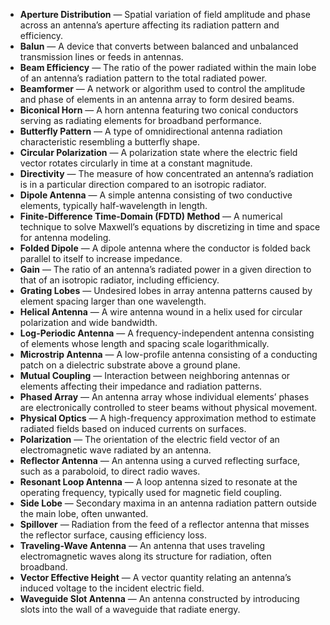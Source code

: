 - **Aperture Distribution** — Spatial variation of field amplitude and phase across an antenna’s aperture affecting its radiation pattern and efficiency.  
- **Balun** — A device that converts between balanced and unbalanced transmission lines or feeds in antennas.  
- **Beam Efficiency** — The ratio of the power radiated within the main lobe of an antenna’s radiation pattern to the total radiated power.  
- **Beamformer** — A network or algorithm used to control the amplitude and phase of elements in an antenna array to form desired beams.  
- **Biconical Horn** — A horn antenna featuring two conical conductors serving as radiating elements for broadband performance.  
- **Butterfly Pattern** — A type of omnidirectional antenna radiation characteristic resembling a butterfly shape.  
- **Circular Polarization** — A polarization state where the electric field vector rotates circularly in time at a constant magnitude.  
- **Directivity** — The measure of how concentrated an antenna’s radiation is in a particular direction compared to an isotropic radiator.  
- **Dipole Antenna** — A simple antenna consisting of two conductive elements, typically half-wavelength in length.  
- **Finite-Difference Time-Domain (FDTD) Method** — A numerical technique to solve Maxwell’s equations by discretizing in time and space for antenna modeling.  
- **Folded Dipole** — A dipole antenna where the conductor is folded back parallel to itself to increase impedance.  
- **Gain** — The ratio of an antenna’s radiated power in a given direction to that of an isotropic radiator, including efficiency.  
- **Grating Lobes** — Undesired lobes in array antenna patterns caused by element spacing larger than one wavelength.  
- **Helical Antenna** — A wire antenna wound in a helix used for circular polarization and wide bandwidth.  
- **Log-Periodic Antenna** — A frequency-independent antenna consisting of elements whose length and spacing scale logarithmically.  
- **Microstrip Antenna** — A low-profile antenna consisting of a conducting patch on a dielectric substrate above a ground plane.  
- **Mutual Coupling** — Interaction between neighboring antennas or elements affecting their impedance and radiation patterns.  
- **Phased Array** — An antenna array whose individual elements’ phases are electronically controlled to steer beams without physical movement.  
- **Physical Optics** — A high-frequency approximation method to estimate radiated fields based on induced currents on surfaces.  
- **Polarization** — The orientation of the electric field vector of an electromagnetic wave radiated by an antenna.  
- **Reflector Antenna** — An antenna using a curved reflecting surface, such as a paraboloid, to direct radio waves.  
- **Resonant Loop Antenna** — A loop antenna sized to resonate at the operating frequency, typically used for magnetic field coupling.  
- **Side Lobe** — Secondary maxima in an antenna radiation pattern outside the main lobe, often unwanted.  
- **Spillover** — Radiation from the feed of a reflector antenna that misses the reflector surface, causing efficiency loss.  
- **Traveling-Wave Antenna** — An antenna that uses traveling electromagnetic waves along its structure for radiation, often broadband.  
- **Vector Effective Height** — A vector quantity relating an antenna’s induced voltage to the incident electric field.  
- **Waveguide Slot Antenna** — An antenna constructed by introducing slots into the wall of a waveguide that radiate energy.
